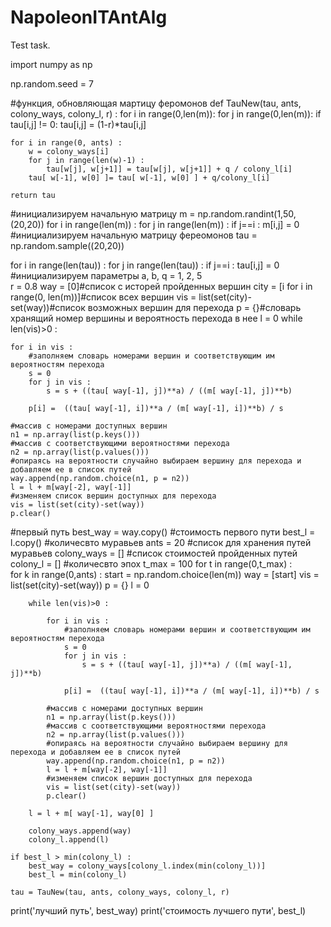 # NapoleonITAntAlg
Test task.

import numpy as np

np.random.seed = 7

#функция, обновляющая мартицу феромонов
def TauNew(tau, ants, colony_ways, colony_l, r) :
    for i in range(0,len(m)):
        for j in range(0,len(m)):
            if tau[i,j] != 0:
                tau[i,j] = (1-r)*tau[i,j]
    
    
    for i in range(0, ants) :
        w = colony_ways[i]
        for j in range(len(w)-1) :
            tau[w[j], w[j+1]] = tau[w[j], w[j+1]] + q / colony_l[i] 
        tau[ w[-1], w[0] ]= tau[ w[-1], w[0] ] + q/colony_l[i]
        
    return tau
#инициализируем начальную матрицу
m = np.random.randint(1,50,(20,20))
for i in range(len(m)) :
    for j in range(len(m)) :
        if j==i :
            m[i,j] = 0
#инициализируем начальную матрицу фереомонов
tau = np.random.sample((20,20))

for i in range(len(tau)) :
    for j in range(len(tau)) :
        if j==i :
            tau[i,j] = 0
#инициализируем параметры
a, b, q = 1, 2, 5          
r = 0.8
way = [0]#список с исторей пройденных вершин
city = [i for i in range(0, len(m))]#список всех вершин
vis = list(set(city)-set(way))#список возможных вершин для перехода
p = {}#словарь хранящий номер вершины и вероятность перехода в нее
l = 0
while len(vis)>0 :
    
    for i in vis :
        #заполняем словарь номерами вершин и соответствующим им вероятностям перехода
        s = 0
        for j in vis :
            s = s + ((tau[ way[-1], j])**a) / ((m[ way[-1], j])**b)
            
        p[i] =  ((tau[ way[-1], i])**a / (m[ way[-1], i])**b) / s
         
    #массив с номерами доступных вершин
    n1 = np.array(list(p.keys()))
    #массив с соответствующими вероятностями перехода
    n2 = np.array(list(p.values()))
    #опираясь на вероятности случайно выбираем вершину для перехода и добавляем ее в список путей
    way.append(np.random.choice(n1, p = n2))
    l = l + m[way[-2], way[-1]]
    #изменяем список вершин доступных для перехода
    vis = list(set(city)-set(way))
    p.clear()
#первый путь
best_way = way.copy()
#стоимость первого пути
best_l = l.copy()
#количесвто муравьев
ants = 20
#список для хранения путей муравьев
colony_ways = []
#список стоимостей пройденных путей
colony_l = []
#количесвто эпох
t_max = 100
for t in range(0,t_max) :     
    for k in range(0,ants) :
        start = np.random.choice(len(m))
        way = [start]
        vis = list(set(city)-set(way))
        p = {}
        l = 0

        while len(vis)>0 :

            for i in vis :
                #заполняем словарь номерами вершин и соответствующим им вероятностям перехода
                s = 0
                for j in vis :
                    s = s + ((tau[ way[-1], j])**a) / ((m[ way[-1], j])**b)

                p[i] =  ((tau[ way[-1], i])**a / (m[ way[-1], i])**b) / s

            #массив с номерами доступных вершин
            n1 = np.array(list(p.keys()))
            #массив с соответствующими вероятностями перехода
            n2 = np.array(list(p.values()))
            #опираясь на вероятности случайно выбираем вершину для перехода и добавляем ее в список путей
            way.append(np.random.choice(n1, p = n2))
            l = l + m[way[-2], way[-1]]
            #изменяем список вершин доступных для перехода
            vis = list(set(city)-set(way))
            p.clear()

        l = l + m[ way[-1], way[0] ]

        colony_ways.append(way)
        colony_l.append(l) 

    if best_l > min(colony_l) :
        best_way = colony_ways[colony_l.index(min(colony_l))]
        best_l = min(colony_l)

    tau = TauNew(tau, ants, colony_ways, colony_l, r)
        
print('лучший путь', best_way)
print('стоимость лучшего пути', best_l)
